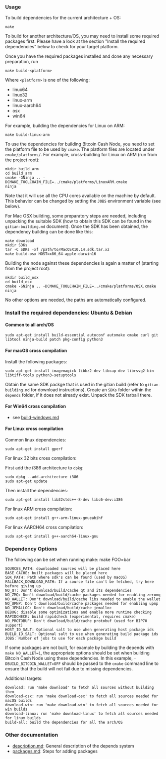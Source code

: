 ### Usage

To build dependencies for the current architecture + OS:

    make

To build for another architecture/OS, you may need to install
some required packages first. Please have a look at the section
"Install the required dependencies" below to check for your
target platform.

Once you have the required packages installed and done
any necessary preparation, run

    make build-<platform>

Where `<platform>` is one of the following:
 - linux64
 - linux32
 - linux-arm
 - linux-aarch64
 - osx
 - win64

For example, building the dependencies for Linux on ARM:

    make build-linux-arm

To use the dependencies for building Bitcoin Cash Node, you need to set
the platform file to be used by `cmake`.
The platform files are located under `cmake/platforms/`.
For example, cross-building for Linux on ARM (run from the project root):

    mkdir build_arm
    cd build_arm
    cmake -GNinja .. -DCMAKE_TOOLCHAIN_FILE=../cmake/platforms/LinuxARM.cmake
    ninja

Note that it will use all the CPU cores available on the machine by default.
This behavior can be changed by setting the `JOBS` environment variable (see
below).

For Mac OSX building, some preparatory steps are needed, including unpacking
the suitable SDK (how to obtain this SDK can be found in the `gitian-building.md`
document). Once the SDK has been obtained, the dependency building can be
done like this:

    make download
    mkdir SDKs
    tar -C SDKs -xf /path/to/MacOSX10.14.sdk.tar.xz
    make build-osx HOST=x86_64-apple-darwin16

Building the node against these dependencies is again a matter of (starting
from the project root):

    mkdir build_osx
    cd build_osx
    cmake -GNinja .. -DCMAKE_TOOLCHAIN_FILE=../cmake/platforms/OSX.cmake
    ninja

No other options are needed, the paths are automatically configured.

### Install the required dependencies: Ubuntu & Debian

#### Common to all arch/OS

    sudo apt-get install build-essential autoconf automake cmake curl git libtool ninja-build patch pkg-config python3

#### For macOS cross compilation

Install the following packages:

    sudo apt-get install imagemagick libbz2-dev libcap-dev librsvg2-bin libtiff-tools python3-setuptools

Obtain the same SDK packge that is used in the gitian build (refer to `gitian-building.md` for download instructions).
Create an `SDKs` folder within the `depends` folder, if it does not already exist.
Unpack the SDK tarball there.

#### For Win64 cross compilation

- see [build-windows.md](../doc/build-windows.md#cross-compilation-for-ubuntu-and-windows-subsystem-for-linux)

#### For Linux cross compilation

Common linux dependencies:

    sudo apt-get install gperf

For linux 32 bits cross compilation:

First add the i386 architecture to `dpkg`:

    sudo dpkg --add-architecture i386
    sudo apt-get update

Then install the dependencies:

    sudo apt-get install lib32stdc++-8-dev libc6-dev:i386

For linux ARM cross compilation:

    sudo apt-get install g++-arm-linux-gnueabihf

For linux AARCH64 cross compilation:

    sudo apt-get install g++-aarch64-linux-gnu


### Dependency Options

The following can be set when running make: make FOO=bar

    SOURCES_PATH: downloaded sources will be placed here
    BASE_CACHE: built packages will be placed here
    SDK_PATH: Path where sdk's can be found (used by macOS)
    FALLBACK_DOWNLOAD_PATH: If a source file can't be fetched, try here before giving up
    NO_QT: Don't download/build/cache qt and its dependencies
    NO_ZMQ: Don't download/build/cache packages needed for enabling zeromq
    NO_WALLET: Don't download/build/cache libs needed to enable the wallet
    NO_UPNP: Don't download/build/cache packages needed for enabling upnp
    NO_JEMALLOC: Don't download/build/cache jemalloc
    DEBUG: disable some optimizations and enable more runtime checking
    RAPIDCHECK: build rapidcheck (experimental, requires cmake)
    NO_PROTOBUF: Don't download/build/cache protobuf (used for BIP70 support)
    HOST_ID_SALT: Optional salt to use when generating host package ids
    BUILD_ID_SALT: Optional salt to use when generating build package ids
    JOBS: Number of jobs to use for each package build

If some packages are not built, for example by building the depends with
`make NO_WALLET=1`, the appropriate options should be set when building Bitcoin
Cash Node using these dependencies.
In this example, `-DBUILD_BITCOIN_WALLET=OFF` should be passed to the `cmake`
command line to ensure that the build will not fail due to missing dependencies.

Additional targets:

    download: run 'make download' to fetch all sources without building them
    download-osx: run 'make download-osx' to fetch all sources needed for macOS builds
    download-win: run 'make download-win' to fetch all sources needed for win builds
    download-linux: run 'make download-linux' to fetch all sources needed for linux builds
    build-all: build the dependencies for all the arch/OS

### Other documentation

- [description.md](description.md): General description of the depends system
- [packages.md](packages.md): Steps for adding packages

